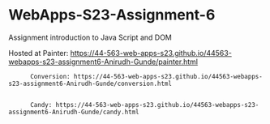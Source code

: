 
# WebApps-S23-Assignment-6
Assignment introduction to Java Script and DOM

Hosted at 
          Painter: https://44-563-web-apps-s23.github.io/44563-webapps-s23-assignment6-Anirudh-Gunde/painter.html


          Conversion: https://44-563-web-apps-s23.github.io/44563-webapps-s23-assignment6-Anirudh-Gunde/conversion.html


          Candy: https://44-563-web-apps-s23.github.io/44563-webapps-s23-assignment6-Anirudh-Gunde/candy.html
